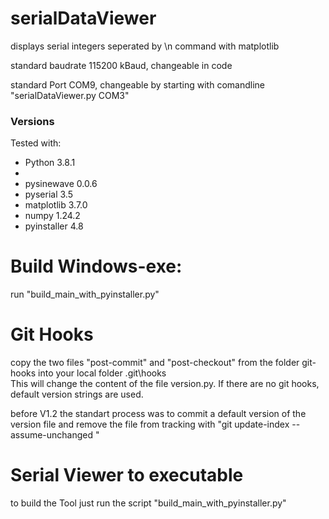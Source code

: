 # serialDataViewer
displays serial integers seperated by \n command with matplotlib

standard baudrate 115200 kBaud, changeable in code

standard Port COM9, changeable by starting with comandline "serialDataViewer.py COM3"

### Versions

Tested with: 
 * Python            3.8.1
 * 
 * pysinewave        0.0.6
 * pyserial          3.5
 * matplotlib        3.7.0
 * numpy             1.24.2
 * pyinstaller       4.8

# Build Windows-exe:
run "build_main_with_pyinstaller.py"

# Git Hooks

copy the two files "post-commit" and "post-checkout" from the folder git-hooks into your local folder .git\hooks\
This will change the content of the file version.py. If there are no git hooks, default version strings are used.

before V1.2 the standart process was to commit a default version of the version file and remove the file from tracking with "git update-index --assume-unchanged <file>"

# Serial Viewer to executable

to build the Tool just run the script "build_main_with_pyinstaller.py"


